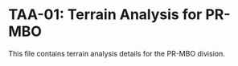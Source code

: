 # TAA-01: Terrain Analysis for PR-MBO

This file contains terrain analysis details for the PR-MBO division.
